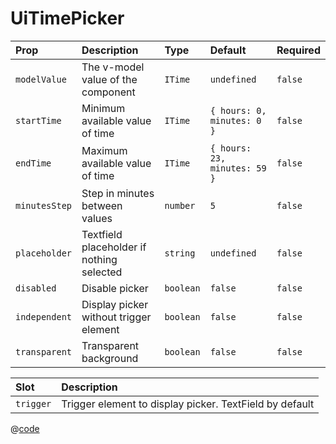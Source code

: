 # UiTimePicker

| Prop          | Description                               | Type      | Default                      | Required |
| :------------ | :---------------------------------------- | :-------- | :--------------------------- | :------- |
| `modelValue`  | The v-model value of the component        | `ITime`   | `undefined`                  | `false`  |
| `startTime`   | Minimum available value of time           | `ITime`   | `{ hours: 0, minutes: 0 }`   | `false`  |
| `endTime`     | Maximum available value of time           | `ITime`   | `{ hours: 23, minutes: 59 }` | `false`  |
| `minutesStep` | Step in minutes between values            | `number`  | `5`                          | `false`  |
| `placeholder` | Textfield placeholder if nothing selected | `string`  | `undefined`                  | `false`  |
| `disabled`    | Disable picker                            | `boolean` | `false`                      | `false`  |
| `independent` | Display picker without trigger element    | `boolean` | `false`                      | `false`  |
| `transparent` | Transparent background                    | `boolean` | `false`                      | `false`  |

| Slot      | Description                                             |
| :-------- | :------------------------------------------------------ |
| `trigger` | Trigger element to display picker. TextField by default |

<DemoUiTimePicker style="max-width: 300px;" />

<script setup>
import DemoUiTimePicker from '~/components/demo/DemoUiTimePicker.vue';
</script>

@[code](~/components/demo/DemoUiTimePicker.vue)
